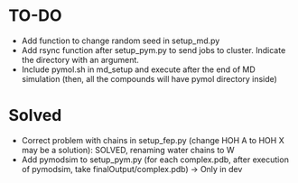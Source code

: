 # TO-DO
- Add function to change random seed in setup_md.py
- Add rsync function after setup_pym.py to send jobs to cluster. Indicate the directory with an argument.
- Include pymol.sh in md_setup and execute after the end of MD simulation (then, all the compounds will have pymol directory inside)

# Solved
- Correct problem with chains in setup_fep.py (change HOH A to HOH X may be a solution): SOLVED, renaming water chains to W
- Add pymodsim to setup_pym.py (for each complex.pdb, after execution of pymodsim, take finalOutput/complex.pdb) -> Only in dev